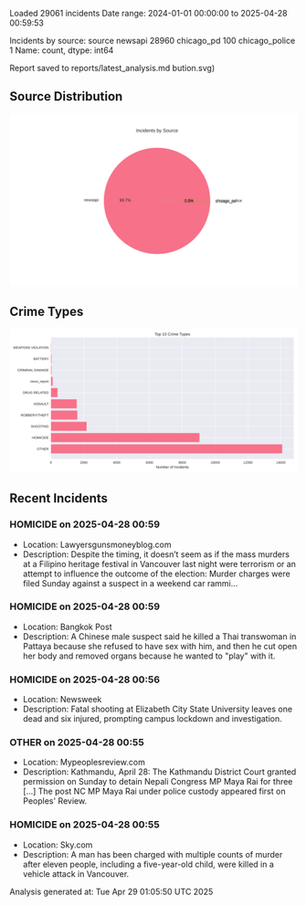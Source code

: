 
Loaded 29061 incidents
Date range: 2024-01-01 00:00:00 to 2025-04-28 00:59:53

Incidents by source:
source
newsapi           28960
chicago_pd          100
chicago_police        1
Name: count, dtype: int64

Report saved to reports/latest_analysis.md
bution.svg)

## Source Distribution
![Source Distribution](images/source_distribution.svg)

## Crime Types
![Crime Types](images/crime_types.svg)

## Recent Incidents

### HOMICIDE on 2025-04-28 00:59
- Location: Lawyersgunsmoneyblog.com
- Description: Despite the timing, it doesn’t seem as if the mass murders at a Filipino heritage festival in Vancouver last night were terrorism or an attempt to influence the outcome of the election: Murder charges were filed Sunday against a suspect in a weekend car rammi…


### HOMICIDE on 2025-04-28 00:59
- Location: Bangkok Post
- Description: A Chinese male suspect said he killed a Thai transwoman in Pattaya because she refused to have sex with him, and then he cut open her body and removed organs because he wanted to "play" with it.


### HOMICIDE on 2025-04-28 00:56
- Location: Newsweek
- Description: Fatal shooting at Elizabeth City State University leaves one dead and six injured, prompting campus lockdown and investigation.


### OTHER on 2025-04-28 00:55
- Location: Mypeoplesreview.com
- Description: Kathmandu, April 28: The Kathmandu District Court granted permission on Sunday to detain Nepali Congress MP Maya Rai for three […]
The post NC MP Maya Rai under police custody appeared first on Peoples' Review.


### HOMICIDE on 2025-04-28 00:55
- Location: Sky.com
- Description: A man has been charged with multiple counts of murder after eleven people, including a five-year-old child, were killed in a vehicle attack in Vancouver.

Analysis generated at: Tue Apr 29 01:05:50 UTC 2025
